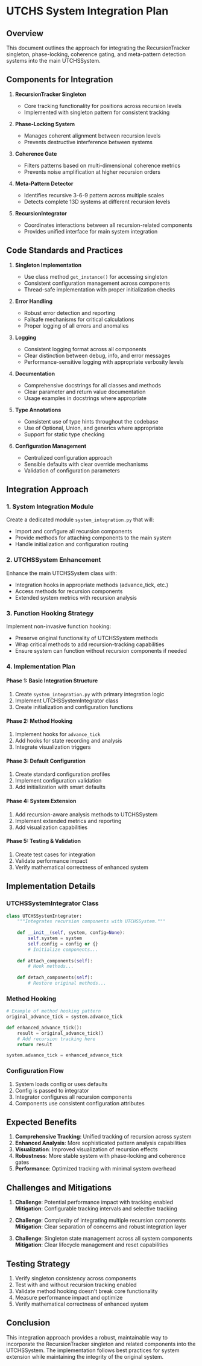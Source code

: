 # UTCHS System Integration Plan

## Overview

This document outlines the approach for integrating the RecursionTracker singleton, phase-locking, coherence gating, and meta-pattern detection systems into the main UTCHSSystem.

## Components for Integration

1. **RecursionTracker Singleton**
   - Core tracking functionality for positions across recursion levels
   - Implemented with singleton pattern for consistent tracking

2. **Phase-Locking System**
   - Manages coherent alignment between recursion levels
   - Prevents destructive interference between systems 

3. **Coherence Gate**
   - Filters patterns based on multi-dimensional coherence metrics
   - Prevents noise amplification at higher recursion orders

4. **Meta-Pattern Detector**
   - Identifies recursive 3-6-9 pattern across multiple scales
   - Detects complete 13D systems at different recursion levels

5. **RecursionIntegrator**
   - Coordinates interactions between all recursion-related components
   - Provides unified interface for main system integration

## Code Standards and Practices

1. **Singleton Implementation**
   - Use class method `get_instance()` for accessing singleton
   - Consistent configuration management across components
   - Thread-safe implementation with proper initialization checks

2. **Error Handling**
   - Robust error detection and reporting
   - Failsafe mechanisms for critical calculations
   - Proper logging of all errors and anomalies

3. **Logging**
   - Consistent logging format across all components
   - Clear distinction between debug, info, and error messages
   - Performance-sensitive logging with appropriate verbosity levels

4. **Documentation**
   - Comprehensive docstrings for all classes and methods
   - Clear parameter and return value documentation
   - Usage examples in docstrings where appropriate

5. **Type Annotations**
   - Consistent use of type hints throughout the codebase
   - Use of Optional, Union, and generics where appropriate
   - Support for static type checking

6. **Configuration Management**
   - Centralized configuration approach
   - Sensible defaults with clear override mechanisms
   - Validation of configuration parameters

## Integration Approach

### 1. System Integration Module

Create a dedicated module `system_integration.py` that will:
- Import and configure all recursion components
- Provide methods for attaching components to the main system
- Handle initialization and configuration routing

### 2. UTCHSSystem Enhancement

Enhance the main UTCHSSystem class with:
- Integration hooks in appropriate methods (advance_tick, etc.)
- Access methods for recursion components
- Extended system metrics with recursion analysis

### 3. Function Hooking Strategy

Implement non-invasive function hooking:
- Preserve original functionality of UTCHSSystem methods
- Wrap critical methods to add recursion-tracking capabilities
- Ensure system can function without recursion components if needed

### 4. Implementation Plan

#### Phase 1: Basic Integration Structure

1. Create `system_integration.py` with primary integration logic
2. Implement UTCHSSystemIntegrator class
3. Create initialization and configuration functions

#### Phase 2: Method Hooking

1. Implement hooks for `advance_tick`
2. Add hooks for state recording and analysis
3. Integrate visualization triggers

#### Phase 3: Default Configuration

1. Create standard configuration profiles
2. Implement configuration validation
3. Add initialization with smart defaults

#### Phase 4: System Extension

1. Add recursion-aware analysis methods to UTCHSSystem
2. Implement extended metrics and reporting
3. Add visualization capabilities

#### Phase 5: Testing & Validation

1. Create test cases for integration
2. Validate performance impact
3. Verify mathematical correctness of enhanced system

## Implementation Details

### UTCHSSystemIntegrator Class

```python
class UTCHSSystemIntegrator:
    """Integrates recursion components with UTCHSSystem."""
    
    def __init__(self, system, config=None):
        self.system = system
        self.config = config or {}
        # Initialize components...
        
    def attach_components(self):
        # Hook methods...
        
    def detach_components(self):
        # Restore original methods...
```

### Method Hooking

```python
# Example of method hooking pattern
original_advance_tick = system.advance_tick

def enhanced_advance_tick():
    result = original_advance_tick()
    # Add recursion tracking here
    return result

system.advance_tick = enhanced_advance_tick
```

### Configuration Flow

1. System loads config or uses defaults
2. Config is passed to integrator
3. Integrator configures all recursion components
4. Components use consistent configuration attributes

## Expected Benefits

1. **Comprehensive Tracking**: Unified tracking of recursion across system
2. **Enhanced Analysis**: More sophisticated pattern analysis capabilities
3. **Visualization**: Improved visualization of recursion effects
4. **Robustness**: More stable system with phase-locking and coherence gates
5. **Performance**: Optimized tracking with minimal system overhead

## Challenges and Mitigations

1. **Challenge**: Potential performance impact with tracking enabled
   **Mitigation**: Configurable tracking intervals and selective tracking

2. **Challenge**: Complexity of integrating multiple recursion components
   **Mitigation**: Clear separation of concerns and robust integration layer

3. **Challenge**: Singleton state management across all system components
   **Mitigation**: Clear lifecycle management and reset capabilities

## Testing Strategy

1. Verify singleton consistency across components
2. Test with and without recursion tracking enabled
3. Validate method hooking doesn't break core functionality
4. Measure performance impact and optimize
5. Verify mathematical correctness of enhanced system

## Conclusion

This integration approach provides a robust, maintainable way to incorporate the RecursionTracker singleton and related components into the UTCHSSystem. The implementation follows best practices for system extension while maintaining the integrity of the original system. 